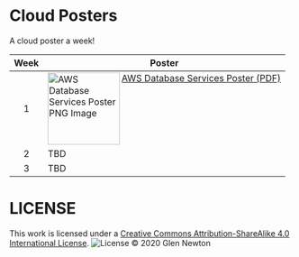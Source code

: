 # Cloud Posters

A cloud poster a week! 

Week | Poster
:---: | ----
1    | <a href="https://github.com/gnewton/cloud-poster-a-week/raw/main/aws/aws_database.pdf" alt="AWS Database Services Poster PNG Image">AWS Database Services Poster (PDF)</a><img src="https://github.com/gnewton/cloud-poster-a-week/raw/main/aws/aws_database.png" alt="AWS Database Services Poster PNG Image" width="128"  align="left" />
2    | TBD
3    | TBD



# LICENSE
This work is licensed under a <a rel="license" href="https://creativecommons.org/licenses/by-sa/4.0/legalcode">Creative Commons Attribution-ShareAlike 4.0 International License</a>.
![License](https://licensebuttons.net/l/by-sa/4.0/88x31.png)
&copy; 2020 Glen Newton